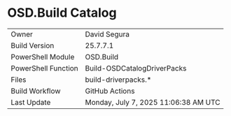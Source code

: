 ﻿# OSD.Build Catalog

| | |
|-|-|
| Owner | David Segura |
| Build Version | 25.7.7.1 |
| PowerShell Module | OSD.Build |
| PowerShell Function | Build-OSDCatalogDriverPacks |
| Files | build-driverpacks.* |
| Build Workflow | GitHub Actions |
| Last Update | Monday, July 7, 2025 11:06:38 AM UTC |
